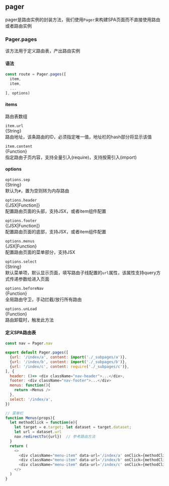 ## pager

pager是路由实例的封装方法，我们使用`Pager`来构建SPA页面而不直接使用路由或者路由实例

### Pager.pages

该方法用于定义路由表，产出路由实例  

#### 语法

```js
const route = Pager.pages([
  item,
  item,
  ...
], options)
```

#### items

路由表数组

`item.url`  
{String}  
路由地址，该条路由的ID，必须指定唯一值，地址栏的hash部分将显示该值

`item.content`  
{Function}  
指定路由子页内容，支持全量引入(require)，支持按需引入(import)  

#### options

`options.sep`  
{String}  
默认为`#`，置为空则转为内存路由

`options.header`  
{[JSX|Function]}  
配置路由页面的头部，支持JSX，或者item组件配置  

`options.footer`  
{[JSX|Function]}  
配置路由页面的底部，支持JSX，或者item组件配置  

`options.menus`  
{JSX|Function}  
配置路由页面的菜单部分，支持JSX  

`options.select`  
{String}  
默认菜单项，默认显示页面，填写路由子线配置的`url`属性，该属性支持query方式传递参数给进入页面

`options.beforeNav`  
{Function}  
全局路由守卫，手动拦截/放行所有路由  

`options.unLoad`  
{Function}  
路由卸载时，触发此方法

#### 定义SPA路由表

```js
const nav = Pager.nav

export default Pager.pages([
  {url: '/index/a', content: import('./_subpages/a')},
  {url: '/index/b', content: import('./_subpages/b')},
  {url: '/index/c', content: require('./_subpages/c')},
], {
  header: ()=> <div className="nav-header">...</div>,
  footer: <div className="nav-footer">...</div>
  menus: function(){
    return <Menus />
  },
  select: '/index/a',
})

// 菜单栏
function Menus(props){
  let methodClick = function(e){
    let target = e.target; let dataset = target.dataset;
    let url = dataset.url
    nav.redirectTo({url})  // 参考路由方法
  }
  return (
    <>
      <div className="menu-item" data-url='/index/a' onClick={methodClick}>菜单1</div>
      <div className="menu-item" data-url='/index/b' onClick={methodClick}>菜单2</div>
      <div className="menu-item" data-url='/index/c' onClick={methodClick}>菜单3</div>
    </>
  )
}
```
